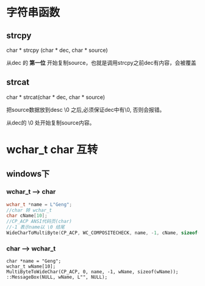 # 字符串函数

## strcpy

char * strcpy (char * dec, char * source)

从dec 的 **第一位** 开始复制source，也就是调用strcpy之前dec有内容，会被覆盖



## strcat

char * strcat(char * dec, char * source)

把source数据放到desc \0 之后,必须保证dec中有\0, 否则会报错。

从dec的 \0 处开始复制source内容。







# wchar_t char 互转

## windows下

### wchar_t --> char 

```c
wchar_t *name = L"Geng";
//char 转 wchar_t
char cName[10];
//CP_ACP ANSI代码页(char)
//-1 表示name以 \0 结尾
WideCharToMultiByte(CP_ACP, WC_COMPOSITECHECK, name, -1, cName, sizeof(cName), NULL, NULL);
```

### char --> wchar_t

```
char *name = "Geng";
wchar_t wName[10];
MultiByteToWideChar(CP_ACP, 0, name, -1, wName, sizeof(wName));
::MessageBox(NULL, wName, L"", NULL);
```























